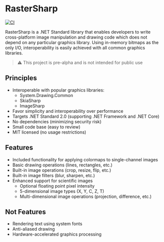 # RasterSharp

[![CI](https://github.com/swharden/RasterSharp/actions/workflows/ci.yaml/badge.svg)](https://github.com/swharden/RasterSharp/actions/workflows/ci.yaml)

RasterSharp is a .NET Standard library that enables developers to write cross-platform image manipulation and drawing code which does not depend on any particular graphics library. Using in-memory bitmaps as the only I/O, interoperability is easily achieved with all common graphics libraries.

> ⚠️ This project is pre-alpha and is not intended for public use

## Principles
* Interoperable with popular graphics libraries:
  * System.Drawing.Common
  * SkiaSharp
  * ImageSharp
* Favor simplicity and interoperability over performance
* Targets .NET Standard 2.0 (supporting .NET Framework and .NET Core)
* No dependencies (minimizing security risk)
* Small code base (easy to review)
* MIT licensed (no usage restrictions)

## Features
* Included functionality for applying colormaps to single-channel images
* Basic drawing operations (lines, rectangles, etc.)
* Built-in image operations (crop, resize, flip, etc.)
* Built-in image filters (blur, sharpen, etc.)
* Enhanced support for scientific images
  * Optional floating point pixel intensity
  * 5-dimensional image types (X, Y, C, Z, T)
  * Multi-dimensional image operations (projection, difference, etc.)

## Not Features
* Rendering text using system fonts
* Anti-aliased drawing
* Hardware-accelerated graphics processing